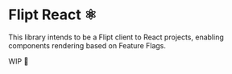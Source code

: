 # Flipt React :atom_symbol:

This library intends to be a Flipt client to React projects, enabling components rendering based on Feature Flags.

WIP :construction:
